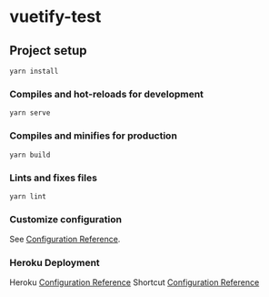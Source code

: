 # vuetify-test

## Project setup
```
yarn install
```

### Compiles and hot-reloads for development
```
yarn serve
```

### Compiles and minifies for production
```
yarn build
```

### Lints and fixes files
```
yarn lint
```

### Customize configuration
See [Configuration Reference](https://cli.vuejs.org/config/).

### Heroku Deployment
Heroku [Configuration Reference](https://dashboard.heroku.com/apps/shielded-reaches-30948/deploy/heroku-git)
Shortcut [Configuration Reference](shorturl.at/klB26)
